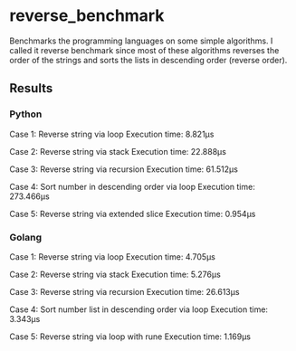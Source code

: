 # reverse_benchmark

Benchmarks the programming languages on some simple algorithms.
I called it reverse benchmark since most of these algorithms reverses the order of the strings
and sorts the lists in descending order (reverse order).

## Results

### Python

Case 1: Reverse string via loop
Execution time: 8.821µs

Case 2: Reverse string via stack
Execution time: 22.888µs

Case 3: Reverse string via recursion
Execution time: 61.512µs

Case 4: Sort number in descending order via loop
Execution time: 273.466µs

Case 5: Reverse string via extended slice
Execution time: 0.954µs


### Golang

Case 1: Reverse string via loop
Execution time: 4.705µs

Case 2: Reverse string via stack
Execution time: 5.276µs

Case 3: Reverse string via recursion
Execution time: 26.613µs

Case 4: Sort number list in descending order via loop
Execution time: 3.343µs

Case 5: Reverse string via loop with rune
Execution time: 1.169µs

